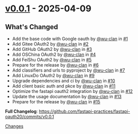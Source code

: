 <a id="v0.0.1"></a>
# [v0.0.1](https://github.com/fastapi-practices/fastapi-oauth20/releases/tag/v0.0.1) - 2025-04-09

## What's Changed
* Add the base code with Google oauth by [@wu-clan](https://github.com/wu-clan) in [#1](https://github.com/fastapi-practices/fastapi-oauth20/pull/1)
* Add Gitee OAuth2 by [@wu-clan](https://github.com/wu-clan) in [#2](https://github.com/fastapi-practices/fastapi-oauth20/pull/2)
* Add GitHub OAuth2 by [@wu-clan](https://github.com/wu-clan) in [#3](https://github.com/fastapi-practices/fastapi-oauth20/pull/3)
* Add OSChina OAuth2 by [@wu-clan](https://github.com/wu-clan) in [#4](https://github.com/fastapi-practices/fastapi-oauth20/pull/4)
* Add FeiShu OAuth2 by [@wu-clan](https://github.com/wu-clan) in [#5](https://github.com/fastapi-practices/fastapi-oauth20/pull/5)
* Prepare for the release by [@wu-clan](https://github.com/wu-clan) in [#6](https://github.com/fastapi-practices/fastapi-oauth20/pull/6)
* Add classifiers and urls to pyproject by [@wu-clan](https://github.com/wu-clan) in [#7](https://github.com/fastapi-practices/fastapi-oauth20/pull/7)
* Add LinuxDo OAuth2 by [@wu-clan](https://github.com/wu-clan) in [#9](https://github.com/fastapi-practices/fastapi-oauth20/pull/9)
* Upgrade dependencies and ci by [@wu-clan](https://github.com/wu-clan) in [#10](https://github.com/fastapi-practices/fastapi-oauth20/pull/10)
* Add client basic auth and pkce by [@wu-clan](https://github.com/wu-clan) in [#11](https://github.com/fastapi-practices/fastapi-oauth20/pull/11)
* Optimize the fastapi oauth2 integration by [@wu-clan](https://github.com/wu-clan) in [#12](https://github.com/fastapi-practices/fastapi-oauth20/pull/12)
* Update the usage documentation by [@wu-clan](https://github.com/wu-clan) in [#13](https://github.com/fastapi-practices/fastapi-oauth20/pull/13)
* Prepare for the release by [@wu-clan](https://github.com/wu-clan) in [#15](https://github.com/fastapi-practices/fastapi-oauth20/pull/15)


**Full Changelog**: https://github.com/fastapi-practices/fastapi-oauth20/commits/v0.0.1

[Changes][v0.0.1]


[v0.0.1]: https://github.com/fastapi-practices/fastapi-oauth20/tree/v0.0.1

<!-- Generated by https://github.com/rhysd/changelog-from-release v3.9.0 -->
